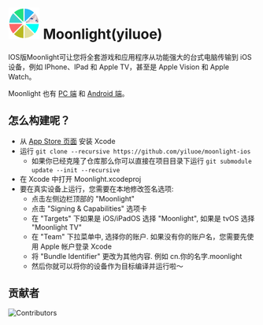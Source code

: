 # [![AppVeyor Build Status](https://github.com/yiluoe/moonlight-ios/blob/yiluoe/Limelight/Images.xcassets/AppIcon.appiconset/Other/64x64.png?raw=true)](https://ci.appveyor.com/project/cgutman/moonlight-ios/branch/master) Moonlight(yiluoe)

IOS版Moonlight可让您将全套游戏和应用程序从功能强大的台式电脑传输到 iOS 设备，例如 IPhone、IPad 和 Apple TV，甚至是 Apple Vision 和 Apple Watch。

Moonlight 也有 [PC 端](https://github.com/moonlight-stream/moonlight-qt) 和 [Android 端](https://github.com/moonlight-stream/moonlight-android)。

## 怎么构建呢？

* 从 [App Store 页面](https://apps.apple.com/us/app/xcode/id497799835) 安装 Xcode
* 运行 `git clone --recursive https://github.com/yiluoe/moonlight-ios`
  *  如果你已经克隆了仓库那么你可以直接在项目目录下运行 `git submodule update --init --recursive`
* 在 Xcode 中打开 Moonlight.xcodeproj
* 要在真实设备上运行，您需要在本地修改签名选项:
  * 点击左侧边栏顶部的 "Moonlight"
  * 点击 "Signing & Capabilities" 选项卡
  * 在 "Targets" 下如果是 iOS/iPadOS 选择 "Moonlight", 如果是 tvOS 选择 "Moonlight TV"
  * 在 "Team" 下拉菜单中, 选择你的账户. 如果没有你的账户名，您需要先使用 Apple 帐户登录 Xcode
  * 将 "Bundle Identifier" 更改为其他内容. 例如 cn.你的名字.moonlight
  * 然后你就可以将你的设备作为目标编译并运行啦～

## 贡献者

![Contributors](https://contrib.rocks/image?repo=yiluoe/moonlight-ios)

